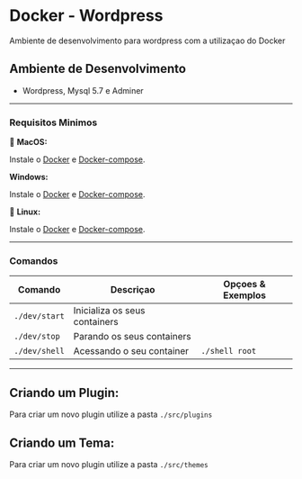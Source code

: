 # Docker - Wordpress
Ambiente de desenvolvimento para wordpress com a utilizaçao do Docker

## Ambiente de Desenvolvimento

- Wordpress, Mysql 5.7 e Adminer

----------

### Requisitos Minimos 

:apple: **MacOS:**

Instale o [Docker](https://docs.docker.com/docker-for-mac/install/) e [Docker-compose](https://docs.docker.com/compose/install/#install-compose).

**Windows:**

Instale o [Docker](https://docs.docker.com/docker-for-windows/install/) e [Docker-compose](https://docs.docker.com/compose/install/#install-compose).

:penguin: **Linux:**

Instale o [Docker](https://docs.docker.com/engine/installation/linux/docker-ce/ubuntu/) e [Docker-compose](https://docs.docker.com/compose/install/#install-compose).

----------

### Comandos

| Comando  | Descriçao  | Opçoes & Exemplos |
|---|---|---|
| `./dev/start` | Inicializa os seus containers      | |
| `./dev/stop`  | Parando os seus containers         | |
| `./dev/shell` | Acessando o seu container                     | `./shell root` |


----------

## Criando um Plugin:

Para criar um novo plugin utilize a pasta `./src/plugins`

## Criando um Tema:

Para criar um novo plugin utilize a pasta `./src/themes`